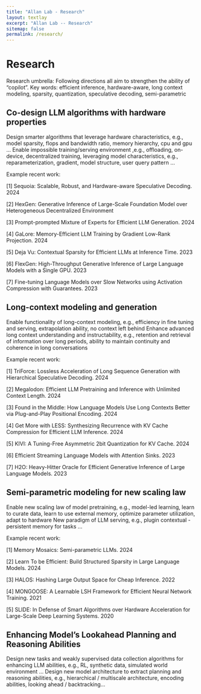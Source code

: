 ```yaml
---
title: "Allan Lab - Research"
layout: textlay
excerpt: "Allan Lab -- Research"
sitemap: false
permalink: /research/
---
```


# Research

Research umbrella: Following directions all aim to strengthen the ability of “copilot”.
Key words: efficient inference, hardware-aware, long context modeling, sparsity, quantization, speculative decoding, semi-parametric  

## Co-design LLM algorithms with hardware properties
Design smarter algorithms that leverage hardware characteristics, e.g., model sparsity, flops and bandwidth ratio, memory hierarchy, cpu and gpu …
Enable impossible training/serving environment ,e.g., offloading, on-device, decentralized training, leveraging model characteristics, e.g., reparameterization, gradient, model structure, user query pattern … 

Example recent work:

[1] Sequoia: Scalable, Robust, and Hardware-aware Speculative Decoding. 2024 

[2] HexGen: Generative Inference of Large-Scale Foundation Model over Heterogeneous Decentralized Environment

[3] Prompt-prompted Mixture of Experts for Efficient LLM Generation. 2024

[4] GaLore: Memory-Efficient LLM Training by Gradient Low-Rank Projection. 2024

[5] Deja Vu: Contextual Sparsity for Efficient LLMs at Inference Time. 2023

[6] FlexGen: High-Throughput Generative Inference of Large Language Models with a Single GPU. 2023

[7] Fine-tuning Language Models over Slow Networks using Activation Compression with Guarantees. 2023

## Long-context modeling and generation
Enable functionality of long-context modeling, e.g., efficiency in fine tuning and serving, extrapolation ability, no context left behind
Enhance advanced long context understanding and instructability, e.g., retention and retrieval of information over long periods, ability to maintain continuity and coherence in long conversations

Example recent work:

[1] TriForce: Lossless Acceleration of Long Sequence Generation with Hierarchical Speculative Decoding. 2024

[2] Megalodon: Efficient LLM Pretraining and Inference with Unlimited Context Length. 2024

[3] Found in the Middle: How Language Models Use Long Contexts Better via Plug-and-Play Positional Encoding. 2024

[4] Get More with LESS: Synthesizing Recurrence with KV Cache Compression for Efficient LLM Inference. 2024

[5] KIVI: A Tuning-Free Asymmetric 2bit Quantization for KV Cache. 2024

[6] Efficient Streaming Language Models with Attention Sinks. 2023

[7] H2O: Heavy-Hitter Oracle for Efficient Generative Inference of Large Language Models. 2023


## Semi-parametric modeling for new scaling law
Enable new scaling law of model pretraining, e.g.,  model-led learning, learn to curate data, learn to use external memory, optimize parameter utilization, adapt to hardware
New paradigm of LLM serving, e.g., plugin contextual - persistent memory for tasks …

Example recent work:

[1] Memory Mosaics: Semi-parametric LLMs. 2024

[2] Learn To be Efficient: Build Structured Sparsity in Large Language Models. 2024

[3] HALOS: Hashing Large Output Space for Cheap Inference. 2022

[4] MONGOOSE: A Learnable LSH Framework for Efficient Neural Network Training. 2021

[5] SLIDE: In Defense of Smart Algorithms over Hardware Acceleration for Large-Scale Deep Learning Systems. 2020

## Enhancing Model’s Lookahead Planning and Reasoning Abilities 
Design new tasks and weakly supervised data collection algorithms for enhancing LLM abilities, e.g., RL, synthetic data, simulated world environment … 
Design new model architecture to extract planning and reasoning abilities, e.g., hierarchical / multiscale architecture, encoding abilities, looking ahead / backtracking…